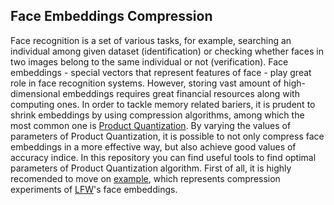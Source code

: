 ## Face Embeddings Compression

Face recognition is a set of various tasks, for example, searching an individual among given dataset (identification) or checking whether faces in two images belong
to the same individual or not (verification). Face embeddings -  special vectors that represent features of face - play great role in face recognition systems. However, 
storing vast amount of high-dimensional embeddings requires great financial resources along with computing ones. In order to tackle memory related bariers, it is prudent 
to shrink embeddings by using compression algorithms, among which the most common one is [Product Quantization](https://lear.inrialpes.fr/pubs/2011/JDS11/jegou_searching_with_quantization.pdf). By varying the values of parameters of Product Quantization, 
it is possible to not only compress face embeddings in a more effective way, but also achieve good values of accuracy indice. In this repository you can find useful tools to 
find optimal parameters of Product Quantization algorithm. First of all, it is highly recomended to move on [example](https://github.com/SamandarYokubov/face_embeddings_compression/blob/main/example/lfw_compression_experiments.ipynb),
which represents compression experiments of [LFW](http://vis-www.cs.umass.edu/lfw/)'s face embeddings.

